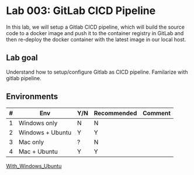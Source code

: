 # Lab 003: GitLab CICD Pipeline

In this lab, we will setup a Gitlab CICD pipeline, which will build the source code to a docker image and push it to the container registry in GitLab and then re-deploy the docker container with the latest image in our local host.

## Lab goal

Understand how to setup/configure Gitlab as CICD pipeline. Familarize with gitlab pipeline.

## Environments

| #  | Env  | Y/N  | Recommended   |  Comment |
|---|---|---|---|---|
| 1 | Windows only | N | N |   |
| 2 | Windows + Ubuntu | Y | Y |   |
| 3 | Mac only | ? | N |   |
| 4 | Mac + Ubuntu | Y | Y |   |

<!--
[Windows Only](01_N_WindowsOnly.md)
-->

[With_Windows_Ubuntu](02_Y_Windows_Ubuntu.md)

<!--
[Mac Only](03_YN_MacOnly.md)

[With_Mac_Ubuntu](04_Y_Mac_Ubuntu.md)
-->

<!--
## My troubleshooting

### [Windows] 0.0.0.0:5005 issue

```dos
C:\CodeUdemy\udemy-devops-9projects-free\003-GitlabCICD>docker compose up -d
[+] Running 2/3
 - Container 003-gitlabcicd-web-1            Starting                                                                                                                                                                        2.2s
 - Container 003-gitlabcicd-gitlab-runner-1  Started                                                                                                                                                                         2.2s
 - Container 003-gitlabcicd-hello-world-1    Running                                                                                                                                                                         0.0s
Error response from daemon: Ports are not available: exposing port TCP 0.0.0.0:5005 -> 0.0.0.0:0: listen tcp 0.0.0.0:5005: bind: An attempt was made to access a socket in a way forbidden by its access permissions.
```

Root cause: 5005 was blocked by Windows

```dos
C:\>netsh interface ipv4 show excludedportrange protocol=tcp 

Protocol tcp Port Exclusion Ranges

Start Port    End Port
----------    --------
      1045        1144
      1145        1244
      4523        4622
      4823        4922
      4923        5022
      7098        7197
      7198        7297
     14365       14464
     14765       14864
     14865       14964
     16826       16925
     16993       17092
     50000       50059     *

* - Administered port exclusions.
```

Solution: change to a different port

in `docker-compose.xml`:

```yml
      - '5055:5005'
```

```dos
C:\CodeUdemy\udemy-devops-9projects-free\003-GitlabCICD>docker compose up -d
[+] Running 3/3
 - Container 003-gitlabcicd-gitlab-runner-1  Started                                                                                                                              12.1s 
 - Container 003-gitlabcicd-hello-world-1    Started                                                                                                                              12.4s 
 - Container 003-gitlabcicd-web-1            Started                                                                                                                              12.4s 
```

### [GitLab] Set the initial root password

```yml
    image: 'gitlab/gitlab-ce:latest'
    restart: always
    hostname: 'gitlab.mydevopsrealprojects.com'
    environment:
      GITLAB_ROOT_PASSWORD: "Password2023#"
      EXTERNAL_URL: "http://gitlab.mydevopsrealprojects.com"
      GITLAB_OMNIBUS_CONFIG: |
        gitlab_rails['initial_root_password'] = "Password2023#"
        gitlab_rails['store_initial_root_password'] = true
        gitlab_rails['display_initial_root_password'] = true
    ports:
```

### [GitLab] 422

Clear the cookie and cache, then restart Chrome!
-->
